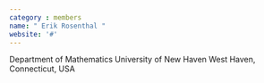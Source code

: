 ```yaml
---
category : members
name: " Erik Rosenthal " 
website: '#'
---
```

Department of Mathematics
University of New Haven
West Haven, Connecticut, USA

